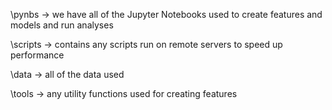 
\pynbs -> we have all of the Jupyter Notebooks used to create features and models and run analyses

\scripts -> contains any scripts run on remote servers to speed up performance

\data -> all of the data used

\tools -> any utility functions used for creating features